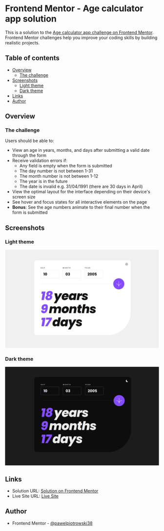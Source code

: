 # Frontend Mentor - Age calculator app solution

This is a solution to the [Age calculator app challenge on Frontend Mentor](https://www.frontendmentor.io/challenges/age-calculator-app-dF9DFFpj-Q). Frontend Mentor challenges help you improve your coding skills by building realistic projects. 

## Table of contents

- [Overview](#overview)
  - [The challenge](#the-challenge)
- [Screenshots](#screenshots)
  - [Light theme](#light-theme)
  - [Dark theme](#dark-theme)
- [Links](#links)
- [Author](#author)

## Overview

### The challenge

Users should be able to:

- View an age in years, months, and days after submitting a valid date through the form
- Receive validation errors if:
  - Any field is empty when the form is submitted
  - The day number is not between 1-31
  - The month number is not between 1-12
  - The year is in the future
  - The date is invalid e.g. 31/04/1991 (there are 30 days in April)
- View the optimal layout for the interface depending on their device's screen size
- See hover and focus states for all interactive elements on the page
- **Bonus**: See the age numbers animate to their final number when the form is submitted

## Screenshots

### Light theme

![](./screenshots/light-theme.png)

### Dark theme

![](./screenshots/dark-theme.png)

## Links

- Solution URL: [Solution on Frontend Mentor](https://www.frontendmentor.io/solutions/age-calculator-app-using-react-qCZZr8f3uK)
- Live Site URL: [Live Site](https://marvelous-tartufo-b19dc2.netlify.app/)

## Author

- Frontend Mentor - [@pawelpiotrowski38](https://www.frontendmentor.io/profile/pawelpiotrowski38)
